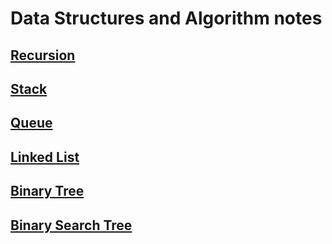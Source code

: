 # Data Structures and Algorithm notes

## [Recursion](/Notes/python-recursion.md)

## [Stack](/Notes/stack.md)

## [Queue](/Notes/queue.md) 

## [Linked List](/Notes/LinkedList.md)

## [Binary Tree](/binaryTree.md)

## [Binary Search Tree](/BST.md)
